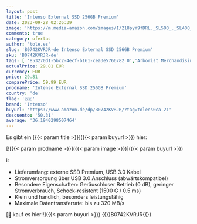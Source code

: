 ```yaml
---
layout: post
title: 'Intenso External SSD 256GB Premium'
date: 2023-09-28 02:26:39
image: 'https://m.media-amazon.com/images/I/218pyY9fDRL._SL500_._SL400_.jpg'
comments: true
category: ofertas
author: 'tole.es'
slug: 'B0742KVRJR-de Intenso External SSD 256GB Premium'
sku: 'B0742KVRJR-de'
tags: [ '853270d1-5bc2-4ecf-b161-cea3e5766782_0','Arborist Merchandising Root','Computer & Zubehör','Custom Stores','Datenspeicher','Externe Datenspeicher','Externe SSD','Interne Solid State Drives','Komponenten','PC-Gaming','Self Service','intenso','🇩🇪', ]
actualPrice: 29.81 EUR
currency: EUR
price: 29.81
comparePrice: 59.99 EUR
prodname: 'Intenso External SSD 256GB Premium'
country: 'de'
flag: '🇩🇪'
brand: 'Intenso'
buyurl: 'https://www.amazon.de/dp/B0742KVRJR/?tag=tolees0ca-21'
descuento: '50.31'
average: '36.1940298507464'
---
```


Es gibt ein [{{< param title >}}]({{< param buyurl >}}) hier:

[![{{< param prodname >}}]({{< param image >}})]({{< param buyurl >}})

ℹ️:

- Lieferumfang: externe SSD Premium, USB 3.0 Kabel
- Stromversorgung über USB 3.0 Anschluss (abwärtskompatibel)
- Besondere Eigenschaften: Geräuschloser Betrieb (0 dB), geringer Stromverbrauch, Schock-resistent (1500 G / 0.5 ms)
- Klein und handlich, besonders leistungsfähig
- Maximale Datentransferrate: bis zu 320 MB/s

[🛒 kauf es hier!!]({{< param buyurl >}})
{{<world>}}B0742KVRJR{{</world>}}
